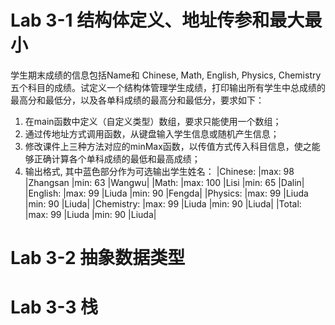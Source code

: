 # Lab 3-1 结构体定义、地址传参和最大最小

  学生期末成绩的信息包括Name和 Chinese, Math, English, Physics, Chemistry五个科目的成绩。试定义一个结构体管理学生成绩，打印输出所有学生中总成绩的最高分和最低分，以及各单科成绩的最高分和最低分，要求如下：
 1. 在main函数中定义（自定义类型）数组，要求只能使用一个数组；
 2. 通过传地址方式调用函数，从键盘输入学生信息或随机产生信息；
 3. 修改课件上三种方法对应的minMax函数，以传值方式传入科目信息，使之能够正确计算各个单科成绩的最低和最高成绩；
 4. 输出格式, 其中蓝色部分作为可选输出学生姓名：
|Chinese:    |max: 98   |Zhangsan  |min: 63   |Wangwu|
|Math:       |max: 100  |Lisi      |min: 65   |Dalin|
|English:    |max: 99   |Liuda     |min: 90   |Fengda|
|Physics:    |max: 99   |Liuda     |min: 90   |Liuda|
|Chemistry:  |max: 99   |Liuda     |min: 90   |Liuda|
|Total:      |max: 99   |Liuda     |min: 90   |Liuda|

# Lab 3-2  抽象数据类型

# Lab 3-3 栈
